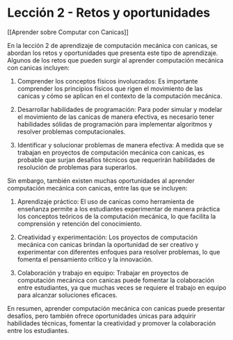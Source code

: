 # Lección 2 - Retos y oportunidades

[[Aprender sobre Computar con Canicas]]

En la lección 2 de aprendizaje de computación mecánica con canicas, se abordan los retos y oportunidades que presenta este tipo de aprendizaje. Algunos de los retos que pueden surgir al aprender computación mecánica con canicas incluyen:

1. Comprender los conceptos físicos involucrados: Es importante comprender los principios físicos que rigen el movimiento de las canicas y cómo se aplican en el contexto de la computación mecánica.

2. Desarrollar habilidades de programación: Para poder simular y modelar el movimiento de las canicas de manera efectiva, es necesario tener habilidades sólidas de programación para implementar algoritmos y resolver problemas computacionales.

3. Identificar y solucionar problemas de manera efectiva: A medida que se trabajan en proyectos de computación mecánica con canicas, es probable que surjan desafíos técnicos que requerirán habilidades de resolución de problemas para superarlos.

Sin embargo, también existen muchas oportunidades al aprender computación mecánica con canicas, entre las que se incluyen:

1. Aprendizaje práctico: El uso de canicas como herramienta de enseñanza permite a los estudiantes experimentar de manera práctica los conceptos teóricos de la computación mecánica, lo que facilita la comprensión y retención del conocimiento.

2. Creatividad y experimentación: Los proyectos de computación mecánica con canicas brindan la oportunidad de ser creativo y experimentar con diferentes enfoques para resolver problemas, lo que fomenta el pensamiento crítico y la innovación.

3. Colaboración y trabajo en equipo: Trabajar en proyectos de computación mecánica con canicas puede fomentar la colaboración entre estudiantes, ya que muchas veces se requiere el trabajo en equipo para alcanzar soluciones eficaces.

En resumen, aprender computación mecánica con canicas puede presentar desafíos, pero también ofrece oportunidades únicas para adquirir habilidades técnicas, fomentar la creatividad y promover la colaboración entre los estudiantes.
